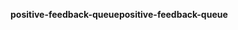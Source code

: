 <span data-ttu-id="25e82-101">**positive-feedback-queue**</span><span class="sxs-lookup"><span data-stu-id="25e82-101">**positive-feedback-queue**</span></span>